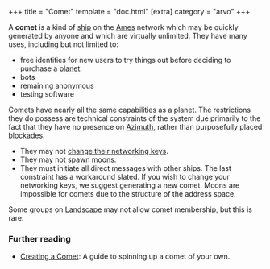 +++ title = "Comet" template = "doc.html" [extra] category = "arvo" +++

A **comet** is a kind of [ship](/docs/glossary/ship) on the
[Ames](/docs/glossary/ames) network which may be quickly generated by anyone and
which are virtually unlimited. They have many uses, including but not limited
to:
- free identities for new users to try things out before deciding to purchase a
  [planet](/docs/glossary/planet).
- bots
- remaining anonymous
- testing software

Comets have nearly all the same capabilities as a planet. The restrictions they
do possess are technical constraints of the system due primarily to the fact
that they have no presence on [Azimuth](/docs/glossary/azimuth), rather than
purposefully placed blockades.
 - They may not [change their networking keys](/docs/glossary/bridge).
 - They may not spawn [moons](/docs/glossary/moon).
 - They must initiate all direct messages with other ships. The last constraint
has a workaround slated. If you wish to change your networking keys, we suggest
generating a new comet. Moons are impossible for comets due to the structure of
the address space.

Some groups on [Landscape](/docs/glossary/landscape) may not allow comet
membership, but this is rare.


### Further reading

- [Creating a Comet](/getting-started/): A guide to spinning up a comet of your
  own.

